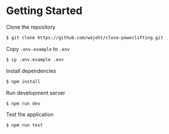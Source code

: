 # Getting Started
Clone the repository

```bash
$ git clone https://github.com/wajeht/close-powerlifting.git
```

Copy `.env.example` to `.env`

```bash
$ cp .env.example .env
```

Install dependencies

```bash
$ npm install
```

Run development server

```bash
$ npm run dev
```

Test the application

```bash
$ npm run test
```
